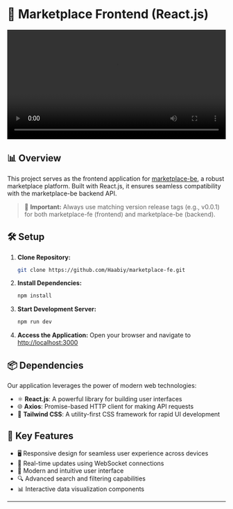 # 🚀 Marketplace Frontend (React.js)

<video width="100%" controls>
  <source src="./src/Assets/EMRRunner.mp4" type="video/mp4">
  Your browser does not support the video tag.
</video>

## 📊 Overview

This project serves as the frontend application for [marketplace-be](https://github.com/Haabiy/marketplace-be), a robust marketplace platform. Built with React.js, it ensures seamless compatibility with the marketplace-be backend API.

> 🔗 **Important:** Always use matching version release tags (e.g., v0.0.1) for both marketplace-fe (frontend) and marketplace-be (backend).

## 🛠 Setup

1. **Clone Repository:**
   ```bash
   git clone https://github.com/Haabiy/marketplace-fe.git
   ```

2. **Install Dependencies:**
   ```bash
   npm install
   ```

3. **Start Development Server:**
   ```bash
   npm run dev 
   ```

4. **Access the Application:**
   Open your browser and navigate to [http://localhost:3000](http://localhost:3000)

## 📦 Dependencies

Our application leverages the power of modern web technologies:

- ⚛️ **React.js**: A powerful library for building user interfaces
- 🌐 **Axios**: Promise-based HTTP client for making API requests
- 🎨 **Tailwind CSS**: A utility-first CSS framework for rapid UI development

## 🔑 Key Features

- 🖥 Responsive design for seamless user experience across devices
- 🔄 Real-time updates using WebSocket connections
- 🎨 Modern and intuitive user interface
- 🔍 Advanced search and filtering capabilities
- 📊 Interactive data visualization components

----------